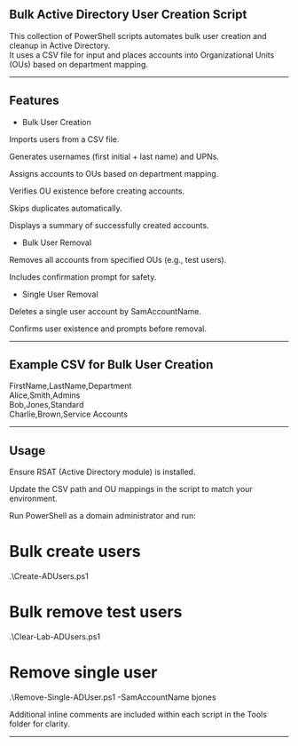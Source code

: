 ## Bulk Active Directory User Creation Script

This collection of PowerShell scripts automates bulk user creation and cleanup in Active Directory.   
It uses a CSV file for input and places accounts into Organizational Units (OUs) based on department mapping.

---

## Features

- Bulk User Creation

Imports users from a CSV file.

Generates usernames (first initial + last name) and UPNs.

Assigns accounts to OUs based on department mapping.

Verifies OU existence before creating accounts.

Skips duplicates automatically.

Displays a summary of successfully created accounts.

- Bulk User Removal

Removes all accounts from specified OUs (e.g., test users).

Includes confirmation prompt for safety.

- Single User Removal

Deletes a single user account by SamAccountName.

Confirms user existence and prompts before removal.

---

## Example CSV for Bulk User Creation

FirstName,LastName,Department  
Alice,Smith,Admins  
Bob,Jones,Standard  
Charlie,Brown,Service Accounts  

---

## Usage

Ensure RSAT (Active Directory module) is installed.

Update the CSV path and OU mappings in the script to match your environment.

Run PowerShell as a domain administrator and run:

# Bulk create users
.\Create-ADUsers.ps1

# Bulk remove test users
.\Clear-Lab-ADUsers.ps1

# Remove single user
.\Remove-Single-ADUser.ps1 -SamAccountName bjones

Additional inline comments are included within each script in the Tools folder for clarity.

---
